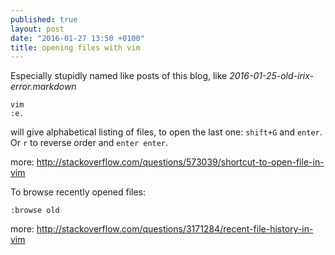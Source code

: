 ```yaml
---
published: true
layout: post
date: "2016-01-27 13:50 +0100"
title: opening files with vim
---
```


Especially stupidly named like posts of this blog, like _2016-01-25-old-irix-error.markdown_

    vim
    :e.

will give alphabetical listing of files, to open the last one: `shift+G` and `enter`.  
Or `r` to reverse order and `enter enter`.  

more: <http://stackoverflow.com/questions/573039/shortcut-to-open-file-in-vim>

To browse recently opened files: 

    :browse old

more: <http://stackoverflow.com/questions/3171284/recent-file-history-in-vim>
